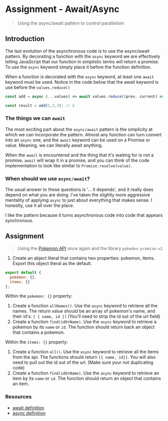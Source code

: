 # Assignment - Await/Async

> Using the async/await pattern to control parallelism

## Introduction

The last evolution of the asynchronous code is to use the async/await pattern.  By decorating a function with the `async` keyword we are effectively telling JavaScript that our function in simplistic terms will return a promise.  To use the `async` keyword simply place it before the function definition.

When a function is decorated with the `async` keyword, at least one `await` keyword must be used.  Notice in the code below that the await keyword is use before the  `values.reduce()`
  
```js
const add = async (...values) => await values.reduce((prev, current) => prev + current, 0);

const result = add(1,2,3); // 6
```

### The things we can `await`

The most exciting part about the `async/await` pattern is the simplicity at which we can incorporate the pattern.  Almost any function can turn convert into an `async` one, and the `await` keyword can be used on a Promise or value.  Meaning, we can literally await anything. 
 
When the `await` is encountered and the thing that it's waiting for is not a promise, `await` will wrap it in a promise, and you can think of the code implementation to look like similar to `Promise.resolve(value)`.

### When should we use `async/await`?

The usual answer to these questions is '... it depends', and it really does depend on what you are doing.  I've taken the slightly more aggressive  mentality of applying `async` to just about everything that makes sense.  I honestly, use it all over the place.
  
I like the pattern because it turns asynchronous code into code that appears synchronous.

## Assignment

> Using the [Pokemon API](https://pokeapi.co/docsv2/#) once again and the library `pokedex-promise-v2`

1. Create an abject literal that contains two properties: pokemon, items.  Export this object literal as the default.

```js
export default { 
  pokemon: {}, 
  items: {} 
};
```

Within the `pokemon: {}` property: 

1. Create a function `allNames()`.  Use the `async` keyword to retrieve all the names.  The return value should be an array of pokemon's name, and their id's: `[ { name, id }]` (You'll need to strip the id out of the url field)
4. Create a function `find(idOrName)`. Use the `async` keyword to retrieve a pokemon by its `name` or `id`.  The function should return back an object that contains a pokemon.

Within the `items: {}` property:

1. Create a function `all()`.  Use the `async` keyword to retrieve all the items from the api. The functions should return `[{ name, id}]`. You will also need to pull out the id out of the url.  (Make sure your not duplicating code)
2. Create a function `find(idOrName)`. Use the `async` keyword to retrieve an item by its `name` or `id`.  The function should return an object that contains an item.


### Resources

* [await definition](https://developer.mozilla.org/en-US/docs/Web/JavaScript/Reference/Operators/await)
* [async definition](https://developer.mozilla.org/en-US/docs/Web/JavaScript/Reference/Statements/async_function)
